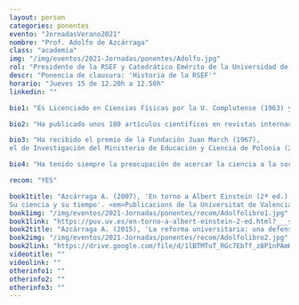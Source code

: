 ```yaml
---
layout: person
categories: ponentes
evento: "JornadasVerano2021"
nombre: "Prof. Adolfo de Azcárraga"
class: "academia"
img: "/img/eventos/2021-Jornadas/ponentes/Adolfo.jpg"
rol: "Presidente de la RSEF y Catedrático Emérito de la Universidad de Valencia"
descr: "Ponencia de clausura: 'Historia de la RSEF'"
horario: "Jueves 15 de 12.20h a 12.50h"
linkedin: ""

bio1: "Es Licenciado en Ciencias Físicas por la U. Complutense (1963) y Doctor por la de Barcelona (1968). Ha realizado prolongadas estancias de investigación en el extranjero, especialmente en las universidades de Cambridge y Oxford, donde ha pasado media docena de años, y más breves en otros muchos centros de investigación europeos y norteamericanos. Desde 1978 es catedrático de Física Teórica de la Univ. de Valencia (actualmente emérito) y miembro del IFIC (CSIC‐UVEG) y del CPAN. Desde 1978 es catedrático de Física Teórica de la Univ. de Valencia (actualmente emérito) y miembro del IFIC (CSIC‐UVEG) y del CPAN."

bio2: "Ha publicado unos 180 artículos científicos en revistas internacionales y dirigido una decena de tesis doctorales. Ha sido autor y editor de varios libros científicos y ha sido Investigador Principal de numerosos proyectos de investigación competitivos, ininterrumpidamente desde 1978 hasta diciembre de 2014, así como del nodo Valencia de colaboraciones internacionales y de algunos proyectos europeos (EU‐INTAS, Coop. Intern.)."

bio3: "Ha recibido el premio de la Fundación Juan March (1967),
el de Investigación del Ministerio de Educación y Ciencia de Polonia (2003), el de la Academia de Ciencias, Tecnología y Humanidades de Valencia (2004) y pertenece al Scientific Advisor y Committee de los European Physics Journals. Es académico correspondiente de la Academia de Ciencias de Zaragoza, miembro de la American Physical Society, de la European Physical Society (y de su Council), de la International Association of Mathematics and Physics, de la COSCE y de la Real Sociedad Española de Física (RSEF), de la que es su actual Presidente."

bio4: "Ha tenido siempre la preocupación de acercar la ciencia a la sociedad con una doble finalidad: elevar su cultura científica (que no puede separarse de la humanista, pues hay una única Cultura) y contribuir a devolver a la sociedad lo que los científicos recibimos de ella. Lo ha hecho a lo largo de su extensa carrera impartiendo numerosísimas conferencias de divulgación científica en foros muy diversos y, también, a través de numerosos artículos de divulgación y libros."

recom: "YES"

book1title: "Azcárraga A. (2007), 'En torno a Albert Einstein (2ª ed.)
Su ciencia y su tiempo'. <em>Publicacions de la Universitat de Valencia (PUV)</em>, ISBN: 9788437068732"
book1img: "/img/eventos/2021-Jornadas/ponentes/recom/Adolfolibro1.jpg"
book1link: "https://puv.uv.es/en-torno-a-albert-einstein-2-ed.html?___store=espanyol&___from_store=valencia"
book2title: "Azcárraga A. (2015), 'La reforma universitaria: una defensa del informe (12-II-2013) de la comisión de expertos con reflexiones personales, datos y notas históricas para el futuro'."
book2img: "/img/eventos/2021-Jornadas/ponentes/recom/Adolfolibro2.jpg"
book2link: "https://drive.google.com/file/d/1lBTMTuT_RGc7EbTf_z8P1nPAmHIzAUw9/view"
videotitle: ""
videolink: ""
otherinfo1: ""
otherinfo2: ""
otherinfo3: ""
---
```

